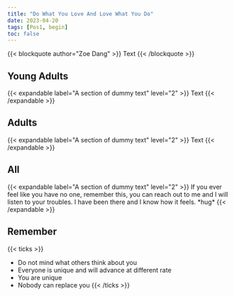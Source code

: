 ```yaml
---
title: "Do What You Love And Love What You Do"
date: 2023-04-20
tags: [Pos1, begin]
toc: false
---
```


{{< blockquote author="Zoe Dang" >}}
Text
{{< /blockquote >}}

## Young Adults

{{< expandable label="A section of dummy text" level="2" >}}
Text
{{< /expandable >}}

## Adults

{{< expandable label="A section of dummy text" level="2" >}}
Text
{{< /expandable >}}

## All

{{< expandable label="A section of dummy text" level="2" >}}
If you ever feel like you have no one, remember this, you can reach out to me and I will listen to your troubles. I have been there and I know how it feels. \*hug\*
{{< /expandable >}}

## Remember

{{< ticks >}}

- Do not mind what others think about you
- Everyone is unique and will advance at different rate
- You are unique
- Nobody can replace you
  {{< /ticks >}}

<!-- {{< figureCupper
img="sun.jpg"
caption="The Sun is the star at the center of the Solar System. It is a nearly perfect sphere of hot plasma, with internal convective motion that generates a magnetic field via a dynamo process. It is by far the most important source of energy for life on Earth. [Credits](https://images.nasa.gov/details-GSFC_20171208_Archive_e000393.html)."
command="Resize"
options="700x" >}} -->
